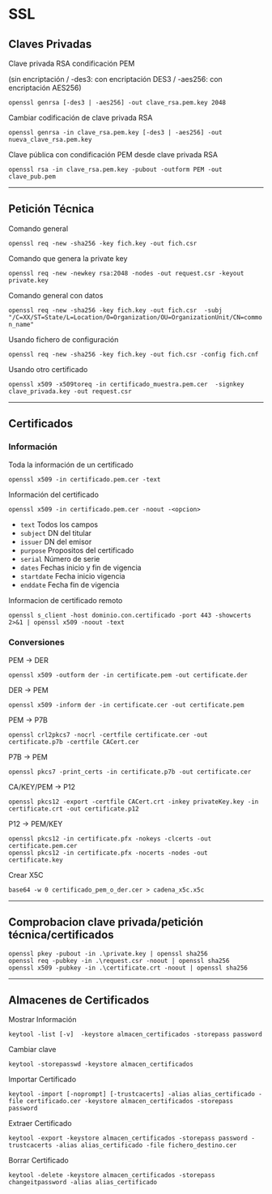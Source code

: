 # SSL

## Claves Privadas
Clave privada RSA condificación PEM

(sin encriptación / -des3: con encriptación DES3 / -aes256: con encriptación AES256)

```openssl genrsa [-des3 | -aes256] -out clave_rsa.pem.key 2048```

Cambiar codificación de clave privada RSA

```openssl genrsa -in clave_rsa.pem.key [-des3 | -aes256] -out nueva_clave_rsa.pem.key```

Clave pública con condificación PEM desde clave privada RSA

```openssl rsa -in clave_rsa.pem.key -pubout -outform PEM -out clave_pub.pem```

---
## Petición Técnica
Comando general

```openssl req -new -sha256 -key fich.key -out fich.csr```

Comando que genera la private key

```openssl req -new -newkey rsa:2048 -nodes -out request.csr -keyout private.key```

Comando general con datos

```openssl req -new -sha256 -key fich.key -out fich.csr  -subj "/C=XX/ST=State/L=Location/O=Organization/OU=OrganizationUnit/CN=common_name"```

Usando fichero de configuración

```openssl req -new -sha256 -key fich.key -out fich.csr -config fich.cnf```

Usando otro certificado

```openssl x509 -x509toreq -in certificado_muestra.pem.cer  -signkey clave_privada.key -out request.csr```


---
## Certificados
### Información
Toda la información de un certificado

```openssl x509 -in certificado.pem.cer -text```

Información del certificado

```openssl x509 -in certificado.pem.cer -noout -<opcion>```
- ```text``` Todos los campos
- ```subject``` DN del titular
- ```issuer``` DN del emisor
- ```purpose``` Propositos del certificado
- ```serial``` Número de serie
- ```dates``` Fechas inicio y fin de vigencia
- ```startdate``` Fecha inicio vigencia
- ```enddate``` Fecha fin de vigencia

Informacion de certificado remoto

```openssl s_client -host dominio.con.certificado -port 443 -showcerts 2>&1 | openssl x509 -noout -text```

### Conversiones
PEM -> DER 

```openssl x509 -outform der -in certificate.pem -out certificate.der```

DER -> PEM 

```openssl x509 -inform der -in certificate.cer -out certificate.pem```

PEM -> P7B 

```openssl crl2pkcs7 -nocrl -certfile certificate.cer -out certificate.p7b -certfile CACert.cer```

P7B -> PEM 

```openssl pkcs7 -print_certs -in certificate.p7b -out certificate.cer```

CA/KEY/PEM -> P12

```openssl pkcs12 -export -certfile CACert.crt -inkey privateKey.key -in certificate.crt -out certificate.p12```

P12 -> PEM/KEY

```
openssl pkcs12 -in certificate.pfx -nokeys -clcerts -out certificate.pem.cer
openssl pkcs12 -in certificate.pfx -nocerts -nodes -out certificate.key
```

Crear X5C

```base64 -w 0 certificado_pem_o_der.cer > cadena_x5c.x5c```


---
## Comprobacion clave privada/petición técnica/certificados
```
openssl pkey -pubout -in .\private.key | openssl sha256
openssl req -pubkey -in .\request.csr -noout | openssl sha256
openssl x509 -pubkey -in .\certificate.crt -noout | openssl sha256
```

---
## Almacenes de Certificados
Mostrar Información

```keytool -list [-v]  -keystore almacen_certificados -storepass password```

Cambiar clave

```keytool -storepasswd -keystore almacen_certificados```

Importar Certificado

```keytool -import [-noprompt] [-trustcacerts] -alias alias_certificado -file certificado.cer -keystore almacen_certificados -storepass password```

Extraer Certificado

```keytool -export -keystore almacen_certificados -storepass password -trustcacerts -alias alias_certificado -file fichero_destino.cer```

Borrar Certificado

```keytool -delete -keystore almacen_certificados -storepass changeitpassword -alias alias_certificado```

